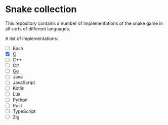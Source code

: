 # Snake collection

This repository contains a number of implementations of the snake game in all sorts of different languages.

A list of implementations:

- [ ] Bash
- [x] [C](./c)
- [ ] C++
- [ ] C#
- [ ] [Go](./go/)
- [ ] Java
- [ ] JavaScript
- [ ] Kotlin 
- [ ] Lua
- [ ] Python
- [ ] Rust
- [ ] TypeScript
- [ ] Zig
